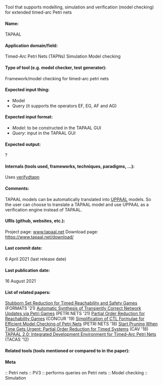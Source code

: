 Tool that supports modelling, simulation and verification (model checking) for extended timed-arc Petri nets

#### Name:
TAPAAL

#### Application domain/field:
Timed-Arc Petri Nets (TAPNs)
Simulation
Model checking

#### Type of tool (e.g. model checker, test generator):
Framework/model checking for timed-arc petri nets

#### Expected input thing:
- Model
- Query (it supports the operators EF, EG, AF and AG)

#### Expected input format:
- *Model*: to be constructed in the TAPAAL GUI
- *Query*: input in the TAPAAL GUI

#### Expected output:
?

#### Internals (tools used, frameworks, techniques, paradigms, ...):
Uses [verifydtapn](../verifydtapn.md)

#### Comments:
TAPAAL models can be automatically translated into [UPPAAL](../Frameworks/UPPAAL.md) models.  So the user can choose to translate a TAPAAL model and use UPPAAL as a verification engine instead of TAPAAL.

#### URIs (github, websites, etc.):
Project page: www.tapaal.net
Download page: https://www.tapaal.net/download/

#### Last commit date:
6 April 2021 (last release date)

#### Last publication date:
16 August 2021

#### List of related papers:
[Stubborn Set Reduction for Timed Reachability and Safety Games](https://doi.org/10.1007/978-3-030-85037-1_3) (FORMATS '21)
[Automatic Synthesis of Transiently Correct Network Updates via Petri Games](https://doi.org/10.1007/978-3-030-76983-3_7) (PETRI NETS '21)
[Partial Order Reduction for Reachability Games](https://doi.org/10.4230/LIPIcs.CONCUR.2019.23) (CONCUR '19)
[Simplification of CTL Formulae for Efficient Model Checking of Petri Nets](https://doi.org/10.1007/978-3-319-91268-4_8) (PETRI NETS '18)
[Start Pruning When Time Gets Urgent: Partial Order Reduction for Timed Systems](https://doi.org/10.1007/978-3-319-96145-3_28) (CAV '18)
[TAPAAL 2.0: Integrated Development Environment for Timed-Arc Petri Nets](https://doi.org/10.1007/978-3-642-28756-5_36) (TACAS '12)

#### Related tools (tools mentioned or compared to in the paper):

#### Meta
:: Petri nets
:: PV3 :: performs queries on Petri nets
:: Model checking
:: Simulation